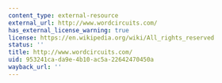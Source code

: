 ```yaml
---
content_type: external-resource
external_url: http://www.wordcircuits.com/
has_external_license_warning: true
license: https://en.wikipedia.org/wiki/All_rights_reserved
status: ''
title: http://www.wordcircuits.com/
uid: 953241ca-da9e-4b10-ac5a-22642470450a
wayback_url: ''
---
```

